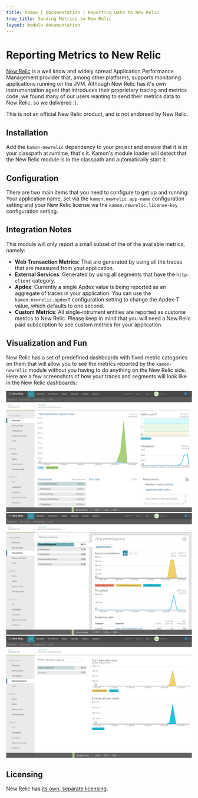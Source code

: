 ```yaml
---
title: Kamon | Documentation | Reporting Data to New Relic
tree_title: Sending Metrics to New Relic
layout: module-documentation
---
```


Reporting Metrics to New Relic
==============================

[New Relic] is a well know and widely spread Application Performance Management provider that, among other platforms,
supports monitoring applications running on the JVM. Although New Relic has it's own instrumentation agent that
introduces their proprietary tracing and metrics code, we found many of our users wanting to send their metrics data to
New Relic, so we delivered :).

<p class="alert alert-info">This is not an official New Relic product, and is not endorsed by New Relic.</p>


Installation
-------------

Add the `kamon-newrelic` dependency to your project and ensure that it is in your classpath at runtime, that's it.
Kamon's module loader will detect that the New Relic module is in the classpath and automatically start it.


Configuration
-------------

There are two main items that you need to configure to get up and running: Your application name, set via the
`kamon.newrelic.app-name` configuration setting and your New Relic license via the `kamon.newrelic.license-key`
configuration setting.


Integration Notes
-----------------

This module will only report a small subset of the of the available metrics, namely:

* __Web Transaction Metrics__: That are generated by using all the traces that are measured from your application.
* __External Services__:  Generated by using all segments that have the `http-client` category.
* __Apdex__: Currently a single Apdex value is being reported as an aggregate of traces in your application. You can use
the `kamon.newrelic.apdexT` configuration setting to change the Apdex-T value, which defaults to one second.
* __Custom Metrics__: All single-intrument entities are reported as custome metrics to New Relic. Please keep in mind that
you will need a New Relic paid subscription to see custom metrics for your application.


Visualization and Fun
---------------------

New Relic has a set of predefined dashboards with fixed metric categories on them that will allow you to see the metrics
reported by the `kamon-newrelic` module without you having to do anything on the New Relic side. Here are a few screenshots
of how your traces and segments will look like in the New Relic dashboards:

<img class="img-fluid" src="/assets/img/newrelic-module-newrelic-dashboard.png">
<img class="img-fluid" src="/assets/img/newrelic-module-transactions-tab.png">
<img class="img-fluid" src="/assets/img/newrelic-module-external-services.png">


Licensing
---------
New Relic has [its own, separate licensing].



[New Relic]: http://newrelic.com
[get started]: /get-started
[New Relic Agent Installations Instructions]: https://docs.newrelic.com/docs/java/new-relic-for-java#h2-installation
[kamon-newrelic-example]: https://github.com/kamon-io/Kamon/tree/master/kamon-examples/kamon-newrelic-example
[its own, separate licensing]: http://newrelic.com/terms
